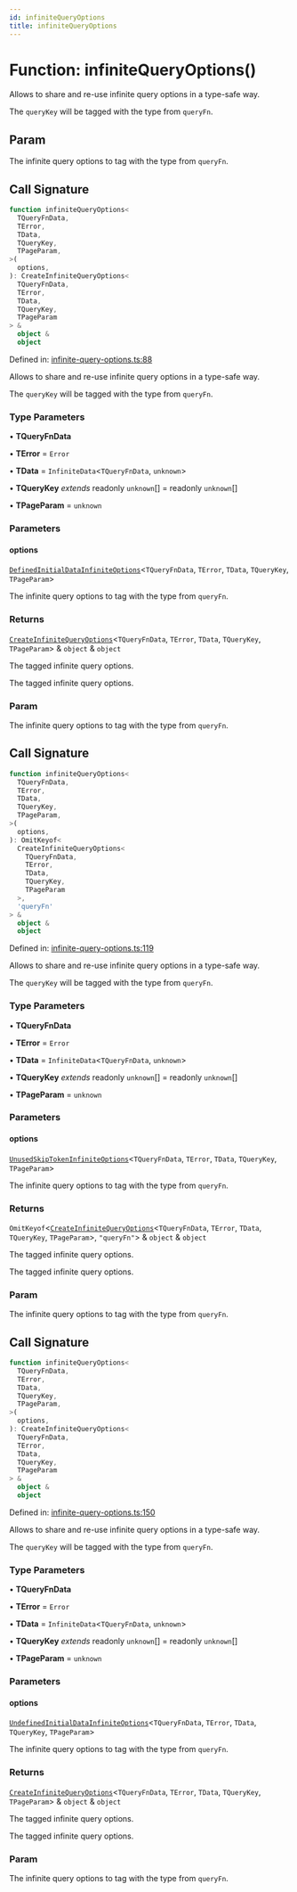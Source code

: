```yaml
---
id: infiniteQueryOptions
title: infiniteQueryOptions
---
```


<!-- DO NOT EDIT: this page is autogenerated from the type comments -->

# Function: infiniteQueryOptions()

Allows to share and re-use infinite query options in a type-safe way.

The `queryKey` will be tagged with the type from `queryFn`.

## Param

The infinite query options to tag with the type from `queryFn`.

## Call Signature

```ts
function infiniteQueryOptions<
  TQueryFnData,
  TError,
  TData,
  TQueryKey,
  TPageParam,
>(
  options,
): CreateInfiniteQueryOptions<
  TQueryFnData,
  TError,
  TData,
  TQueryKey,
  TPageParam
> &
  object &
  object
```

Defined in: [infinite-query-options.ts:88](https://github.com/arnoud-dv/query/blob/main/packages/angular-query-experimental/src/infinite-query-options.ts#L88)

Allows to share and re-use infinite query options in a type-safe way.

The `queryKey` will be tagged with the type from `queryFn`.

### Type Parameters

• **TQueryFnData**

• **TError** = `Error`

• **TData** = `InfiniteData`\<`TQueryFnData`, `unknown`\>

• **TQueryKey** _extends_ readonly `unknown`[] = readonly `unknown`[]

• **TPageParam** = `unknown`

### Parameters

#### options

[`DefinedInitialDataInfiniteOptions`](../../type-aliases/definedinitialdatainfiniteoptions.md)\<`TQueryFnData`, `TError`, `TData`, `TQueryKey`, `TPageParam`\>

The infinite query options to tag with the type from `queryFn`.

### Returns

[`CreateInfiniteQueryOptions`](../../interfaces/createinfinitequeryoptions.md)\<`TQueryFnData`, `TError`, `TData`, `TQueryKey`, `TPageParam`\> & `object` & `object`

The tagged infinite query options.

The tagged infinite query options.

### Param

The infinite query options to tag with the type from `queryFn`.

## Call Signature

```ts
function infiniteQueryOptions<
  TQueryFnData,
  TError,
  TData,
  TQueryKey,
  TPageParam,
>(
  options,
): OmitKeyof<
  CreateInfiniteQueryOptions<
    TQueryFnData,
    TError,
    TData,
    TQueryKey,
    TPageParam
  >,
  'queryFn'
> &
  object &
  object
```

Defined in: [infinite-query-options.ts:119](https://github.com/arnoud-dv/query/blob/main/packages/angular-query-experimental/src/infinite-query-options.ts#L119)

Allows to share and re-use infinite query options in a type-safe way.

The `queryKey` will be tagged with the type from `queryFn`.

### Type Parameters

• **TQueryFnData**

• **TError** = `Error`

• **TData** = `InfiniteData`\<`TQueryFnData`, `unknown`\>

• **TQueryKey** _extends_ readonly `unknown`[] = readonly `unknown`[]

• **TPageParam** = `unknown`

### Parameters

#### options

[`UnusedSkipTokenInfiniteOptions`](../../type-aliases/unusedskiptokeninfiniteoptions.md)\<`TQueryFnData`, `TError`, `TData`, `TQueryKey`, `TPageParam`\>

The infinite query options to tag with the type from `queryFn`.

### Returns

`OmitKeyof`\<[`CreateInfiniteQueryOptions`](../../interfaces/createinfinitequeryoptions.md)\<`TQueryFnData`, `TError`, `TData`, `TQueryKey`, `TPageParam`\>, `"queryFn"`\> & `object` & `object`

The tagged infinite query options.

The tagged infinite query options.

### Param

The infinite query options to tag with the type from `queryFn`.

## Call Signature

```ts
function infiniteQueryOptions<
  TQueryFnData,
  TError,
  TData,
  TQueryKey,
  TPageParam,
>(
  options,
): CreateInfiniteQueryOptions<
  TQueryFnData,
  TError,
  TData,
  TQueryKey,
  TPageParam
> &
  object &
  object
```

Defined in: [infinite-query-options.ts:150](https://github.com/arnoud-dv/query/blob/main/packages/angular-query-experimental/src/infinite-query-options.ts#L150)

Allows to share and re-use infinite query options in a type-safe way.

The `queryKey` will be tagged with the type from `queryFn`.

### Type Parameters

• **TQueryFnData**

• **TError** = `Error`

• **TData** = `InfiniteData`\<`TQueryFnData`, `unknown`\>

• **TQueryKey** _extends_ readonly `unknown`[] = readonly `unknown`[]

• **TPageParam** = `unknown`

### Parameters

#### options

[`UndefinedInitialDataInfiniteOptions`](../../type-aliases/undefinedinitialdatainfiniteoptions.md)\<`TQueryFnData`, `TError`, `TData`, `TQueryKey`, `TPageParam`\>

The infinite query options to tag with the type from `queryFn`.

### Returns

[`CreateInfiniteQueryOptions`](../../interfaces/createinfinitequeryoptions.md)\<`TQueryFnData`, `TError`, `TData`, `TQueryKey`, `TPageParam`\> & `object` & `object`

The tagged infinite query options.

The tagged infinite query options.

### Param

The infinite query options to tag with the type from `queryFn`.
